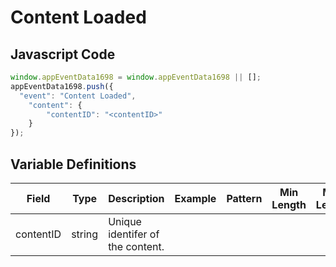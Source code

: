 # Content Loaded

## Javascript Code
```js
window.appEventData1698 = window.appEventData1698 || [];
appEventData1698.push({
  "event": "Content Loaded",
    "content": {
        "contentID": "<contentID>"
    }
});
```

## Variable Definitions

|Field|Type|Description|Example|Pattern|Min Length|Max Length|Minimum|Maximum|Multiple Of|
| --- | --- | --- | --- | --- | --- | --- | --- | --- | --- |
|contentID|string|Unique identifer of the content.||||||||
